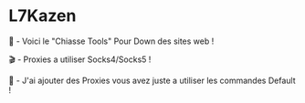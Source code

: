 # L7Kazen
🦄 - Voici le "Chiasse Tools" Pour Down des sites web ! 

🎬 - Proxies a utiliser Socks4/Socks5 !

🙏 - J'ai ajouter des Proxies vous avez juste a utiliser les commandes Default !
